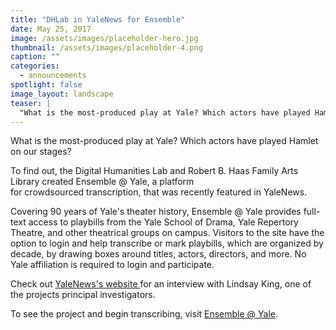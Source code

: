 ```yaml
---
title: "DHLab in YaleNews for Ensemble"
date: May 25, 2017
image: /assets/images/placeholder-hero.jpg
thumbnail: /assets/images/placeholder-4.png
caption: ""
categories: 
  - announcements
spotlight: false 
image_layout: landscape
teaser: |
  "What is the most-produced play at Yale? Which actors have played Hamlet on our stages? To find out, the Digital Humanities Lab and Robert B. Haas Family Arts Library created Ensemble @ Yale, a..."
---
```


What is the most-produced play at Yale? Which actors have played Hamlet on our stages?

To find out, the Digital Humanities Lab and Robert B. Haas Family Arts Library created Ensemble @ Yale, a platform for crowdsourced transcription, that was recently featured in YaleNews.

Covering 90 years of Yale's theater history, Ensemble @ Yale provides full-text access to playbills from the Yale School of Drama, Yale Repertory Theatre, and other theatrical groups on campus. Visitors to the site have the option to login and help transcribe or mark playbills, which are organized by decade, by drawing boxes around titles, actors, directors, and more. No Yale affiliation is required to login and participate.
    
Check out <a href="http://news.yale.edu/2017/05/24/crowd-sourced-project-build-yale-theater-history-database" target="_blank"> YaleNews's website </a> for an interview with Lindsay King, one of the projects principal investigators.
   
To see the project and begin transcribing, visit <a href="http://news.yale.edu/2017/05/24/crowd-sourced-project-build-yale-theater-history-database" target="_blank"> Ensemble @ Yale</a>.